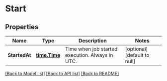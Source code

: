 # Start

## Properties
Name | Type | Description | Notes
------------ | ------------- | ------------- | -------------
**StartedAt** | [**time.Time**](time.Time.md) | Time when job started execution. Always in UTC. | [optional] [default to null]

[[Back to Model list]](../README.md#documentation-for-models) [[Back to API list]](../README.md#documentation-for-api-endpoints) [[Back to README]](../README.md)



